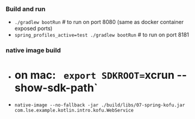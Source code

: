 
### Build and run 
- `./gradlew bootRun` # to run on port 8080 (same as docker container exposed ports)
- `spring_profiles_active=test ./gradlew bootRun` # to run on port 8181 

### native image build
- # on mac: ` export SDKROOT=`xcrun --show-sdk-path`
- `native-image --no-fallback -jar ./build/libs/07-spring-kofu.jar com.lse.example.kotlin.intro.kofu.WebService `

